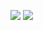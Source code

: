 ![](https://github.com/Zfuhrman93/game-review-site/demos/demo1.gif)
![](https://github.com/Zfuhrman93/game-review-site/demos/demo1.gif)

